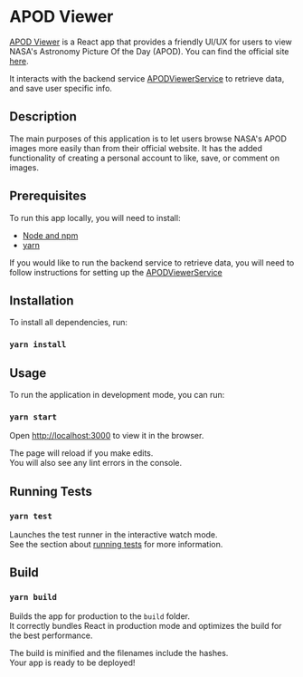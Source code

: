 # APOD Viewer

[APOD Viewer](https://apodviewer.herokuapp.com/) is a React app that provides a friendly UI/UX for users to view NASA's Astronomy Picture Of the Day (APOD). You can find the official site [here](https://apod.nasa.gov/apod/astropix.html).

It interacts with the backend service [APODViewerService](https://github.com/kkwon1/APODViewerService) to retrieve data, and save user specific info.

## Description

The main purposes of this application is to let users browse NASA's APOD images more easily than from their official website. It has the added functionality of creating a personal account to like, save, or comment on images.

## Prerequisites

To run this app locally, you will need to install:

- [Node and npm](https://nodejs.org/en/download/)
- [yarn](https://classic.yarnpkg.com/en/docs/install/#windows-stable)

If you would like to run the backend service to retrieve data, you will need to follow instructions for setting up the [APODViewerService](https://github.com/kkwon1/APODViewerService)

## Installation

To install all dependencies, run:

### `yarn install`

## Usage

To run the application in development mode, you can run:

### `yarn start`

Open [http://localhost:3000](http://localhost:3000) to view it in the browser.

The page will reload if you make edits.<br />
You will also see any lint errors in the console.

## Running Tests

### `yarn test`

Launches the test runner in the interactive watch mode.<br />
See the section about [running tests](https://facebook.github.io/create-react-app/docs/running-tests) for more information.

## Build

### `yarn build`

Builds the app for production to the `build` folder.<br />
It correctly bundles React in production mode and optimizes the build for the best performance.

The build is minified and the filenames include the hashes.<br />
Your app is ready to be deployed!
